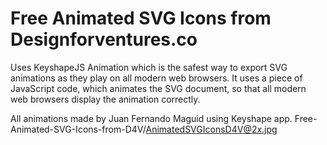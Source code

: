 # Free Animated SVG Icons from Designforventures.co
Uses KeyshapeJS Animation which is the safest way to export SVG animations as they play on all modern web browsers. It uses a piece of JavaScript code, which animates the SVG document, so that all modern web browsers display the animation correctly.

All animations made by Juan Fernando Maguid using Keyshape app.
Free-Animated-SVG-Icons-from-D4V/AnimatedSVGIconsD4V@2x.jpg

